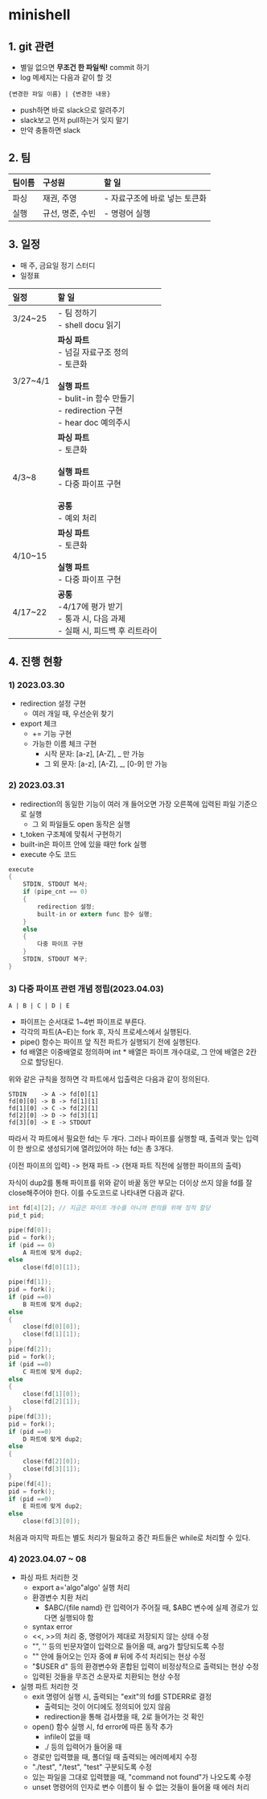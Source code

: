 # minishell

## 1. git 관련

- 별일 없으면 **무조건 한 파일씩!** commit 하기
- log 메세지는 다음과 같이 할 것
```shell
{변경한 파일 이름} | {변경한 내용}
```

- push하면 바로 slack으로 알려주기
- slack보고 먼저 pull하는거 잊지 말기
- 만약 충돌하면 slack

## 2. 팀

|팀이름|구성원|할 일|
|:---|:---|:---|
|파싱|재권, 주영|- 자료구조에 바로 넣는 토큰화|
|실행|규선, 명준, 수빈|- 명령어 실행|


## 3. 일정

- 매 주, 금요일 정기 스터디
- 일정표

|일정|할 일|
|:---|:---|
|3/24~25| - 팀 정하기<br>- shell docu 읽기|
|3/27~4/1|**파싱 파트**<br>- 넘길 자료구조 정의<br>- 토큰화<br><br>**실행 파트**<br>- bulit-in 함수 만들기<br>- redirection 구현<br>   - hear doc 예의주시|
|4/3~8|**파싱 파트**<br>- 토큰화<br><br>**실행 파트**<br>- 다중 파이프 구현<br><br>**공통**<br>- 예외 처리|
|4/10~15|**파싱 파트**<br>- 토큰화<br><br>**실행 파트**<br>- 다중 파이프 구현|
|4/17~22|**공통**<br>-4/17에 평가 받기<br>- 통과 시, 다음 과제<br>- 실패 시, 피드백 후 리트라이|

## 4. 진행 현황

### 1) 2023.03.30
- redirection 설정 구현
	- 여러 개일 때, 우선순위 찾기
- export 체크
	- += 기능 구현
	- 가능한 이름 체크 구현
		- 시작 문자: [a-z], [A-Z], _ 만 가능
		- 그 외 문자: [a-z], [A-Z], _, [0-9] 만 가능

### 2) 2023.03.31
- redirection의 동일한 기능이 여러 개 들어오면 가장 오른쪽에 입력된 파일 기준으로 실행
	- 그 외 파일들도 open 동작은 실행
- t_token 구조체에 맞춰서 구현하기
- built-in은 파이프 안에 있을 때만 fork 실행
- execute 수도 코드
```c
execute
{
	STDIN, STDOUT 복사;
	if (pipe_cnt == 0)
	{
		redirection 설정;
		built-in or extern func 함수 실행;
	}
	else
	{
		다중 파이프 구현
	}
	STDIN, STDOUT 복구;
}
```

### 3) 다중 파이프 관련 개념 정립(2023.04.03)

```shell
A | B | C | D | E
```

- 파이프는 순서대로 1~4번 파이프로 부른다.
- 각각의 파트(A~E)는 fork 후, 자식 프로세스에서 실행된다.
- pipe() 함수는 파이프 앞 직전 파트가 실행되기 전에 실행된다.
- fd 배열은 이중배열로 정의하며 int * 배열은 파이프 개수대로, 그 안에 배열은 2칸으로 할당된다.

위와 같은 규칙을 정하면 각 파트에서 입출력은 다음과 같이 정의된다.

```
STDIN    -> A -> fd[0][1]
fd[0][0] -> B -> fd[1][1]
fd[1][0] -> C -> fd[2][1]
fd[2][0] -> D -> fd[3][1]
fd[3][0] -> E -> STDOUT
```

따라서 각 파트에서 필요한 fd는 두 개다. 그러나 파이프를 실행할 때, 출력과 맞는 입력이 한 쌍으로 생성되기에 열려있어야 하는 fd는 총 3개다.

{이전 파이프의 입력} -> 현재 파트 -> {현재 파트 직전에 실행한 파이프의 출력}

자식이 dup2를 통해 파이프를 위와 같이 바꿀 동안 부모는 더이상 쓰지 않을 fd를 잘 close해주어야 한다. 이를 수도코드로 나타내면 다음과 같다.

```c
int fd[4][2]; // 지금은 파이프 개수를 아니까 편의를 위해 정적 할당
pid_t pid;

pipe(fd[0]);
pid = fork();
if (pid == 0)
	A 파트에 맞게 dup2;
else
	close(fd[0][1]);

pipe(fd[1]);
pid = fork();
if (pid ==0)
	B 파트에 맞게 dup2;
else
{
	close(fd[0][0]);
	close(fd[1][1]);
}
pipe(fd[2]);
pid = fork();
if (pid ==0)
	C 파트에 맞게 dup2;
else
{
	close(fd[1][0]);
	close(fd[2][1]);
}
pipe(fd[3]);
pid = fork();
if (pid ==0)
	D 파트에 맞게 dup2;
else
{
	close(fd[2][0]);
	close(fd[3][1]);
}
pipe(fd[4]);
pid = fork();
if (pid ==0)
	E 파트에 맞게 dup2;
else
	close(fd[3][0]);
```

처음과 마지막 파트는 별도 처리가 필요하고 중간 파트들은 while로 처리할 수 있다.

### 4) 2023.04.07 ~ 08
- 파싱 파트 처리한 것
	- export a='algo"algo' 실행 처리
	- 환경변수 치환 처리 
		- $ABC/{file namd} 란 입력어가 주어질 때, $ABC 변수에 실제 경로가 있다면 실행되야 함
	- syntax error
	- <<, >>의 처리 중, 명령어가 제대로 저장되지 않는 상태 수정
	- "", '' 등의 빈문자열이 입력으로 들어올 때, arg가 할당되도록 수정
	- "" 안에 들어오는 인자 중에 # 뒤에 주석 처리되는 현상 수정
	- "$USER d" 등의 환경변수와 혼합된 입력이 비정상적으로 출력되는 현상 수정
	- 입력된 것들을 무조건 소문자로 치환되는 현상 수정
- 실행 파트 처리한 것
	- exit 명령어 실행 시, 출력되는 "exit"의 fd를 STDERR로 결정
		- 출력되는 것이 어디에도 정의되어 있지 않음
		- redirection을 통해 검사했을 때, 2로 들어가는 것 확인
	- open() 함수 실행 시, fd error에 따른 동작 추가
		- infile이 없을 때
		- ./ 등의 입력어가 들어올 때
	- 경로만 입력했을 때, 폴더일 때 출력되는 에러메세지 수정
	- "./test", "/test", "test" 구분되도록 수정
	- 있는 파일을 그대로 입력했을 때, "command not found"가 나오도록 수정
	- unset 명령어의 인자로 변수 이름이 될 수 없는 것들이 들어올 때 에러 처리


